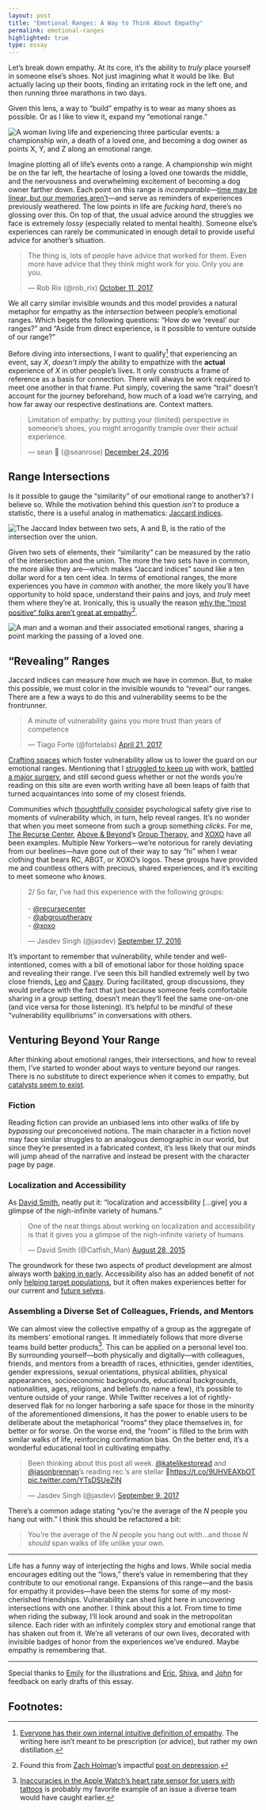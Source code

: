 ```yaml
---
layout: post
title: "Emotional Ranges: A Way to Think About Empathy"
permalink: emotional-ranges
highlighted: true
type: essay
---
```


Let’s break down empathy. At its core, it’s the ability to _truly_ place yourself in someone else’s shoes. Not just imagining what it would be like. But actually lacing up their boots, finding an irritating rock in the left one, and then running three marathons in two days.

Given this lens, a way to “build” empathy is to wear as many shoes as possible. Or as I like to view it, expand my “emotional range.”

![A woman living life and experiencing three particular events: a championship win, a death of a loved one, and becoming a dog owner as points X, Y, and Z along an emotional range.](/public/images/empathy.jpg)

Imagine plotting all of life’s events onto a range. A championship win might be on the far left, the heartache of losing a loved one towards the middle, and the nervousness and overwhelming excitement of becoming a dog owner farther down. Each point on this range is _incomparable_—[time may be linear, but our memories aren’t](/nostalgia)—and serve as reminders of experiences previously weathered. The low points in life are _fucking hard_, there’s no glossing over this. On top of that, the usual advice around the struggles we face is extremely _lossy_ (especially related to mental health). Someone else’s experiences can rarely be communicated in enough detail to provide useful advice for another’s situation.

<blockquote class="twitter-tweet" data-conversation="none" data-lang="en"><p lang="en" dir="ltr">The thing is, lots of people have advice that worked for them. Even more have advice that they think might work for you. Only you are you.</p>&mdash; Rob Rix‎ (@rob_rix) <a href="https://twitter.com/rob_rix/status/917914155256041472?ref_src=twsrc%5Etfw">October 11, 2017</a></blockquote> <script async src="//platform.twitter.com/widgets.js" charset="utf-8"></script>

We all carry similar invisible wounds and this model provides a natural metaphor for empathy as the _intersection_ between people’s emotional ranges. Which begets the following questions: “How do we ‘reveal’ our ranges?” and “Aside from direct experience, is it possible to venture outside of our range?”

Before diving into intersections, I want to qualify[^1] that experiencing an event, say _X_, _doesn’t imply_ the ability to empathize with the **actual** experience of _X_ in other people’s lives. It only constructs a frame of reference as a basis for connection. There will always be work required to meet one another in that frame. Put simply, covering the same “trail” doesn’t account for the journey beforehand, how much of a load we’re carrying, and how far away our respective destinations are. Context matters.

<blockquote class="twitter-tweet" data-conversation="none" data-lang="en"><p lang="en" dir="ltr">Limitation of empathy: by putting your (limited) perspective in someone’s shoes, you might arrogantly trample over their actual experience.</p>&mdash; sean 🌹 (@seanrose) <a href="https://twitter.com/seanrose/status/812750884987813888?ref_src=twsrc%5Etfw">December 24, 2016</a></blockquote> <script async src="https://platform.twitter.com/widgets.js" charset="utf-8"></script>

## Range Intersections

Is it possible to gauge the “similarity” of our emotional range to another’s? I believe so. While the motivation behind this question _isn’t_ to produce a statistic, there is a useful analog in mathematics: [Jaccard indices](https://en.wikipedia.org/wiki/Jaccard_index).

![The Jaccard Index between two sets, A and B, is the ratio of the intersection over the union.](/public/images/jaccard_index.png)

Given two sets of elements, their “similarity“ can be measured by the ratio of the intersection and the union. The more the two sets have in common, the more alike they are—which makes “Jaccard indices” sound like a ten dollar word for a ten cent idea. In terms of emotional ranges, the more experiences you have _in common_ with another, the more likely you’ll have opportunity to hold space, understand their pains and joys, and _truly_ meet them where they’re at. Ironically, this is usually the reason [why the “most positive“ folks aren’t great at empathy](http://bigthink.com/ideafeed/extremely-positive-people-overestimate-their-ability-to-empathize)[^2].

![A man and a woman and their associated emotional ranges, sharing a point marking the passing of a loved one.](/public/images/crossing_paths.jpg)

## “Revealing” Ranges

Jaccard indices can measure how much we have in common. But, to make this possible, we must color in the invisible wounds to “reveal” our ranges. There are a few a ways to do this and vulnerability seems to be the frontrunner.

<blockquote class="twitter-tweet" data-lang="en"><p lang="en" dir="ltr">A minute of vulnerability gains you more trust than years of competence</p>&mdash; Tiago Forte (@fortelabs) <a href="https://twitter.com/fortelabs/status/855496735749165057?ref_src=twsrc%5Etfw">April 21, 2017</a></blockquote> <script async src="https://platform.twitter.com/widgets.js" charset="utf-8"></script>

[Crafting spaces](/crafting-space) which foster vulnerability allow us to lower the guard on our emotional ranges. Mentioning that I [struggled to keep up](/moving-too-fast) with work, [battled a major surgery](/thoughts/2016-12-30), and still second guess whether or not the words you’re reading on this site are even worth writing have all been leaps of faith that turned acquaintances into some of my closest friends.

Communities which [thoughtfully consider](https://www.recurse.com/manual) psychological safety give rise to moments of vulnerability which, in turn, help reveal ranges. It’s no wonder that when you meet someone from such a group something _clicks_. For me, [The Recurse Center](https://twitter.com/recursecenter), [Above & Beyond](https://twitter.com/aboveandbeyond)’s [Group Therapy](https://twitter.com/abgrouptherapy), and [XOXO](https://twitter.com/xoxo) have all been examples. Multiple New Yorkers—we’re notorious for rarely deviating from our beelines—have gone out of their way to say “hi” when I wear clothing that bears RC, ABGT, or XOXO’s logos. These groups have provided me and countless others with  precious, shared experiences, and it’s exciting to meet someone who _knows_.

<blockquote class="twitter-tweet" data-lang="en"><p lang="en" dir="ltr">2/ So far, I’ve had this experience with the following groups:<br><br>- <a href="https://twitter.com/recursecenter?ref_src=twsrc%5Etfw">@recursecenter</a><br>- <a href="https://twitter.com/abgrouptherapy?ref_src=twsrc%5Etfw">@abgrouptherapy</a><br>- <a href="https://twitter.com/xoxo?ref_src=twsrc%5Etfw">@xoxo</a></p>&mdash; Jasdev Singh (@jasdev) <a href="https://twitter.com/jasdev/status/777203237984280580?ref_src=twsrc%5Etfw">September 17, 2016</a></blockquote> <script async src="https://platform.twitter.com/widgets.js" charset="utf-8"></script>

It’s important to remember that vulnerability, while tender and well-intentioned, comes with a bill of emotional labor for those holding space and revealing their range. I’ve seen this bill handled extremely well by two close friends, [Leo](https://twitter.com/LeoWid) and [Casey](https://twitter.com/CaseyRosengren). During facilitated, group discussions, they would preface with the fact that just because someone feels comfortable sharing in a group setting, doesn’t mean they’ll feel the same one-on-one (and vice versa for those listening). It’s helpful to be mindful of these “vulnerability equilibriums” in conversations with others.

## Venturing Beyond Your Range

After thinking about emotional ranges, their intersections, and how to reveal them, I’ve started to wonder about ways to venture beyond our ranges. There is no substitute to direct experience when it comes to empathy, but [catalysts seem to exist](https://twitter.com/seanrose/status/893184609969610754).

### Fiction

Reading fiction can provide an unbiased lens into other walks of life by _bypassing_ our preconceived notions. The main character in a fiction novel may face similar struggles to an analogous demographic in our world, but since they’re presented in a fabricated context, it’s less likely that our minds will jump ahead of the narrative and instead be present with the character page by page.

### Localization and Accessibility

As [David Smith](https://twitter.com/Catfish_Man), neatly put it: “localization and accessibility […give] you a glimpse of the nigh-infinite variety of humans.”

<blockquote class="twitter-tweet" data-lang="en"><p lang="en" dir="ltr">One of the neat things about working on localization and accessibility is that it gives you a glimpse of the nigh-infinite variety of humans</p>&mdash; David Smith (@Catfish_Man) <a href="https://twitter.com/Catfish_Man/status/637294479892844544?ref_src=twsrc%5Etfw">August 28, 2015</a></blockquote> <script async src="https://platform.twitter.com/widgets.js" charset="utf-8"></script>

The groundwork for these two aspects of product development are almost always worth [baking in early](https://twitter.com/jasdev/status/879705191058210817). Accessibility also has an added benefit of not only [helping target populations](https://www.vincit.fi/en/blog/software-development-450-words-per-minute/), but it often makes experiences better for our current and [future selves](http://inessential.com/2017/10/03/accessibility).

### Assembling a Diverse Set of Colleagues, Friends, and Mentors

We can almost view the collective empathy of a group as the aggregate of its members’ emotional ranges. It immediately follows that more diverse teams build better products[^3]. This can be applied on a personal level too. By surrounding yourself—both physically and digitally—with colleagues, friends, and mentors from a breadth of races, ethnicities, gender identities, gender expressions, sexual orientations, physical abilities, physical appearances, socioeconomic backgrounds, educational backgrounds, nationalities, ages, religions, and beliefs (to name a few), it’s possible to venture outside of your range. While Twitter receives a lot of rightly-deserved flak for no longer harboring a safe space for those in the minority of the aforementioned dimensions, it has the power to enable users to be deliberate about the metaphorical “rooms“ they place themselves in, for better or for worse. On the worse end, the “room“ is filled to the brim with similar walks of life, reinforcing confirmation bias. On the better end, it’s a wonderful educational tool in cultivating empathy.

<blockquote class="twitter-tweet" data-lang="en"><p lang="en" dir="ltr">Been thinking about this post all week. <a href="https://twitter.com/katelikestoread?ref_src=twsrc%5Etfw">@katelikestoread</a> and <a href="https://twitter.com/jasonbrennan?ref_src=twsrc%5Etfw">@jasonbrennan</a>’s reading rec.’s are stellar 💯<a href="https://t.co/9UHVEAXbOT">https://t.co/9UHVEAXbOT</a> <a href="https://t.co/YTsDSUeZIN">pic.twitter.com/YTsDSUeZIN</a></p>&mdash; Jasdev Singh (@jasdev) <a href="https://twitter.com/jasdev/status/906596468873728000?ref_src=twsrc%5Etfw">September 9, 2017</a></blockquote> <script async src="https://platform.twitter.com/widgets.js" charset="utf-8"></script>

There’s a common adage stating “you’re the average of the _N_ people you hang out with.” I think this should be refactored a bit:

> You’re the average of the _N_ people you hang out with…and those _N_ _should_ span walks of life unlike your own.

---

Life has a funny way of interjecting the highs and lows. While social media encourages editing out the “lows,” there’s value in remembering that they contribute to our emotional range. Expansions of this range—and the basis for empathy it provides—have been the stems for some of my most-cherished friendships. Vulnerability can shed light here in uncovering intersections with one another. I think about this a lot. From time to time when riding the subway, I’ll look around and soak in the metropolitan silence. Each rider with an infinitely complex story and emotional range that has shaken out from it. We’re all veterans of our own lives, decorated with invisible badges of honor from the experiences we’ve endured. Maybe empathy is remembering that.

---

Special thanks to [Emily](https://twitter.com/emilywithcurls) for the illustrations and [Eric](https://twitter.com/EricJorgenson), [Shiva](http://twitter.com/ShivaKilaru), and [John](https://twitter.com/jxxf) for feedback on early drafts of this essay.

## Footnotes:

[^1]: [Everyone has their own internal intuitive definition of empathy](https://twitter.com/artypapers/status/788786532979052544). The writing here isn’t meant to be prescription (or advice), but rather my own distillation.

[^2]: Found this from [Zach Holman](https://twitter.com/holman)’s impactful [post on depression](https://zachholman.com/posts/the-depression-thing).

[^3]: [Inaccuracies in the Apple Watch’s heart rate sensor for users with tattoos](https://www.imore.com/heres-why-apple-watch-does-not-play-nice-with-some-tattoos) is probably my favorite example of an issue a diverse team would have caught earlier.
